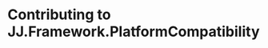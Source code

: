 Contributing to JJ.Framework.PlatformCompatibility
==================================================

